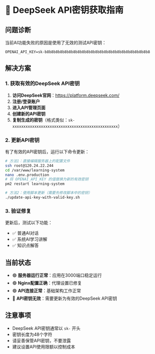 # 🔑 DeepSeek API密钥获取指南

## 问题诊断
当前AI功能失败的原因是使用了无效的测试API密钥：
```
OPENAI_API_KEY=sk-b8b8b8b8b8b8b8b8b8b8b8b8b8b8b8b8b8b8b8b8b8b8b8b8
```

## 解决方案

### 1. 获取有效的DeepSeek API密钥

1. **访问DeepSeek官网**：https://platform.deepseek.com/
2. **注册/登录账户**
3. **进入API管理页面**
4. **创建新的API密钥**
5. **复制生成的密钥**（格式类似：`sk-xxxxxxxxxxxxxxxxxxxxxxxxxxxxxxxxxxxxxxxxxxxxxxxx`）

### 2. 更新API密钥

有了有效的API密钥后，运行以下命令更新：

```bash
# 方法1：直接编辑服务器上的配置文件
ssh root@120.24.22.244
cd /var/www/learning-system
nano .env.production
# 将 OPENAI_API_KEY 的值替换为新的有效密钥
pm2 restart learning-system

# 方法2：使用脚本更新（需要先修改脚本中的密钥）
./update-api-key-with-valid-key.sh
```

### 3. 验证修复

更新后，测试以下功能：
- ✅ 普通AI对话
- ✅ 系统AI学习讲解
- ✅ 知识点解答

## 当前状态
- 🟢 **服务器运行正常**：应用在3000端口稳定运行
- 🟢 **Nginx配置正确**：代理设置已修复
- 🟢 **API连接正常**：基础架构工作正常
- 🔴 **API密钥无效**：需要更新为有效的DeepSeek API密钥

## 注意事项
- DeepSeek API密钥通常以 `sk-` 开头
- 密钥长度为48个字符
- 请妥善保管API密钥，不要泄露
- 建议设置API使用限额以控制成本